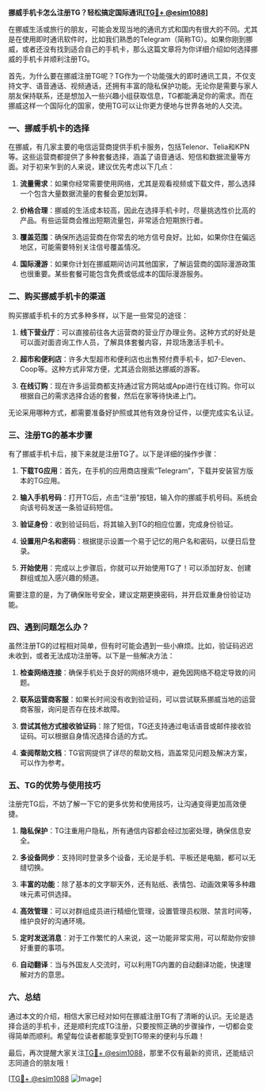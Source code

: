 **挪威手机卡怎么注册TG？轻松搞定国际通讯[[TG💪+ @esim1088](https://t.me/s/esim1088)]**

在挪威生活或旅行的朋友，可能会发现当地的通讯方式和国内有很大的不同。尤其是在使用即时通讯软件时，比如我们熟悉的Telegram（简称TG）。如果你刚到挪威，或者还没有找到适合自己的手机卡，那么这篇文章将为你详细介绍如何选择挪威的手机卡并顺利注册TG。

首先，为什么要在挪威注册TG呢？TG作为一个功能强大的即时通讯工具，不仅支持文字、语音通话、视频通话，还拥有丰富的隐私保护功能。无论你是需要与家人朋友保持联系，还是想加入一些兴趣小组获取信息，TG都能满足你的需求。而在挪威这样一个国际化的国家，使用TG可以让你更方便地与世界各地的人交流。

### **一、挪威手机卡的选择**

在挪威，有几家主要的电信运营商提供手机卡服务，包括Telenor、Telia和KPN等。这些运营商都提供了多种套餐选择，涵盖了语音通话、短信和数据流量等方面。对于初来乍到的人来说，建议优先考虑以下几点：

1. **流量需求**：如果你经常需要使用网络，尤其是观看视频或下载文件，那么选择一个包含大量数据流量的套餐会更加划算。
   
2. **价格合理**：挪威的生活成本较高，因此在选择手机卡时，尽量挑选性价比高的产品。有些运营商会推出短期流量包，非常适合短期旅行者。

3. **覆盖范围**：确保所选运营商在你常去的地方信号良好。比如，如果你住在偏远地区，可能需要特别关注信号覆盖情况。

4. **国际漫游**：如果你计划在挪威期间访问其他国家，了解运营商的国际漫游政策也很重要。某些套餐可能包含免费或低成本的国际漫游服务。

### **二、购买挪威手机卡的渠道**

购买挪威手机卡的方式多种多样，以下是一些常见的途径：

1. **线下营业厅**：可以直接前往各大运营商的营业厅办理业务。这种方式的好处是可以面对面咨询工作人员，了解具体套餐内容，并现场激活手机卡。

2. **超市和便利店**：许多大型超市和便利店也出售预付费手机卡，如7-Eleven、Coop等。这种方式非常方便，尤其适合刚抵达挪威的游客。

3. **在线订购**：现在许多运营商都支持通过官方网站或App进行在线订购。你可以根据自己的需求选择合适的套餐，然后在家等待快递上门。

无论采用哪种方式，都需要准备好护照或其他有效身份证件，以便完成实名认证。

### **三、注册TG的基本步骤**

有了挪威手机卡后，接下来就是注册TG了。以下是详细的操作步骤：

1. **下载TG应用**：首先，在手机的应用商店搜索“Telegram”，下载并安装官方版本的TG应用。

2. **输入手机号码**：打开TG后，点击“注册”按钮，输入你的挪威手机号码。系统会向该号码发送一条验证码短信。

3. **验证身份**：收到验证码后，将其输入到TG的相应位置，完成身份验证。

4. **设置用户名和密码**：根据提示设置一个易于记忆的用户名和密码，以便日后登录。

5. **开始使用**：完成以上步骤后，你就可以开始使用TG了！可以添加好友、创建群组或加入感兴趣的频道。

需要注意的是，为了确保账号安全，建议定期更换密码，并开启双重身份验证功能。

### **四、遇到问题怎么办？**

虽然注册TG的过程相对简单，但有时可能会遇到一些小麻烦。比如，验证码迟迟未收到，或者无法成功注册等。以下是一些解决方法：

1. **检查网络连接**：确保手机处于良好的网络环境中，避免因网络不稳定导致的问题。

2. **联系运营商客服**：如果长时间没有收到验证码，可以尝试联系挪威当地的运营商客服，询问是否存在技术故障。

3. **尝试其他方式接收验证码**：除了短信，TG还支持通过电话语音或邮件接收验证码。可以根据自身情况选择合适的方式。

4. **查阅帮助文档**：TG官网提供了详尽的帮助文档，涵盖常见问题及解决方案，可以作为参考。

### **五、TG的优势与使用技巧**

注册完TG后，不妨了解一下它的更多优势和使用技巧，让沟通变得更加高效便捷。

1. **隐私保护**：TG注重用户隐私，所有通信内容都会经过加密处理，确保信息安全。

2. **多设备同步**：支持同时登录多个设备，无论是手机、平板还是电脑，都可以无缝切换。

3. **丰富的功能**：除了基本的文字聊天外，还有贴纸、表情包、动画效果等多种趣味元素可供选择。

4. **高效管理**：可以对群组成员进行精细化管理，设置管理员权限、禁言时间等，维护良好的沟通环境。

5. **定时发送消息**：对于工作繁忙的人来说，这一功能非常实用，可以帮助你安排好重要的事项。

6. **自动翻译**：当与外国友人交流时，可以利用TG内置的自动翻译功能，快速理解对方的意思。

### **六、总结**

通过本文的介绍，相信大家已经对如何在挪威注册TG有了清晰的认识。无论是选择合适的手机卡，还是顺利完成TG注册，只要按照正确的步骤操作，一切都会变得简单而顺利。希望每位读者都能享受到TG带来的便利与乐趣！

最后，再次提醒大家关注[TG💪+ @esim1088](https://t.me/s/esim1088)，那里不仅有最新的资讯，还能结识志同道合的朋友哦！

[[TG💪+ @esim1088](https://t.me/s/esim1088) ![Image](https://i.postimg.cc/4NQfJmqS/Snipaste-2025-05-13-00-14-12.png)]
